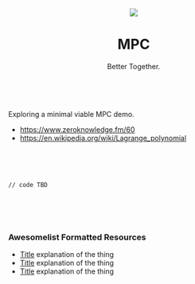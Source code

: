 <br>

<div align="center">
    <p align="center">
        <img src="TBD">
    </p>
    <h1 align="center">
        MPC
    </h1>
    <p align="center">
        Better Together.
    </p>
</div>

<br><br><br>

Exploring a minimal viable MPC demo.
- https://www.zeroknowledge.fm/60
- https://en.wikipedia.org/wiki/Lagrange_polynomial

<br><br><br>

```rust, ignore
// code TBD
```

<br><br><br>

### Awesomelist Formatted Resources
- [Title](https://www.link_to_the_thing.com) explanation of the thing
- [Title](https://www.link_to_the_thing.com) explanation of the thing
- [Title](https://www.link_to_the_thing.com) explanation of the thing

<br><br><br>
